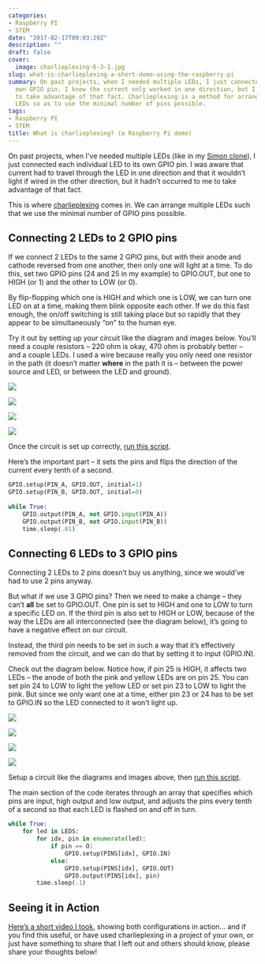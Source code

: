 ```yaml
---
categories:
- Raspberry PI
- STEM
date: "2017-02-17T09:03:29Z"
description: ""
draft: false
cover:
  image: charlieplexing-6-3-1.jpg
slug: what-is-charlieplexing-a-short-demo-using-the-raspberry-pi
summary: On past projects, when I needed multiple LEDs, I just connected each to its
  own GPIO pin. I knew the current only worked in one direction, but I didn't think
  to take advantage of that fact. Charlieplexing is a method for arranging multiple
  LEDs so as to use the minimal number of pins possible.
tags:
- Raspberry PI
- STEM
title: What is charlieplexing? (a Raspberry Pi demo)
---
```

On past projects, when I've needed multiple LEDs (like in my [Simon clone](https://grantwinney.com/creating-a-simon-game-clone-on-the-raspberry-pi/)), I just connected each individual LED to its own GPIO pin. I was aware that current had to travel through the LED in one direction and that it wouldn’t light if wired in the other direction, but it hadn’t occurred to me to take advantage of that fact.

This is where [charlieplexing](https://en.wikipedia.org/wiki/Charlieplexing) comes in. We can arrange multiple LEDs such that we use the minimal number of GPIO pins possible.

## Connecting 2 LEDs to 2 GPIO pins

If we connect 2 LEDs to the same 2 GPIO pins, but with their anode and cathode reversed from one another, then only one will light at a time. To do this, set two GPIO pins (24 and 25 in my example) to GPIO.OUT, but one to HIGH (or 1) and the other to LOW (or 0).

By flip-flopping which one is HIGH and which one is LOW, we can turn one LED on at a time, making them blink opposite each other. If we do this fast enough, the on/off switching is still taking place but so rapidly that they appear to be simultaneously “on” to the human eye.

Try it out by setting up your circuit like the diagram and images below. You’ll need a couple resistors – 220 ohm is okay, 470 ohm is probably better – and a couple LEDs. I used a wire because really you only need one resistor in the path (it doesn’t matter __where__ in the path it is – between the power source and LED, or between the LED and ground).

![](https://grantwinney.com/content/images/2017/02/fritzing-charlieplexing-2-in-2.png)

![](https://grantwinney.com/content/images/2017/02/charlieplexing-2-2-1.jpg)

![](https://grantwinney.com/content/images/2017/02/charlieplexing-2-2-2.jpg)

![](https://grantwinney.com/content/images/2017/02/charlieplexing-2-2-3.jpg)

Once the circuit is set up correctly, [run this script](https://github.com/grantwinney/52-Weeks-of-Pi/blob/master/09-Charlieplexing-LEDs/charlieplexing-2-on-2.py).

Here’s the important part – it sets the pins and flips the direction of the current every tenth of a second.

```python
GPIO.setup(PIN_A, GPIO.OUT, initial=1)
GPIO.setup(PIN_B, GPIO.OUT, initial=0)
        
while True:
    GPIO.output(PIN_A, not GPIO.input(PIN_A))
    GPIO.output(PIN_B, not GPIO.input(PIN_B))
    time.sleep(.01)
```

## Connecting 6 LEDs to 3 GPIO pins

Connecting 2 LEDs to 2 pins doesn’t buy us anything, since we would’ve had to use 2 pins anyway.

But what if we use 3 GPIO pins? Then we need to make a change – they can’t __all__ be set to GPIO.OUT. One pin is set to HIGH and one to LOW to turn a specific LED on. If the third pin is also set to HIGH or LOW, because of the way the LEDs are all interconnected (see the diagram below), it’s going to have a negative effect on our circuit.

Instead, the third pin needs to be set in such a way that it’s effectively removed from the circuit, and we can do that by setting it to input (GPIO.IN).

Check out the diagram below. Notice how, if pin 25 is HIGH, it affects two LEDs – the anode of both the pink and yellow LEDs are on pin 25. You can set pin 24 to LOW to light the yellow LED or set pin 23 to LOW to light the pink. But since we only want one at a time, either pin 23 or 24 has to be set to GPIO.IN so the LED connected to it won’t light up.

![](https://grantwinney.com/content/images/2017/02/fritzing-charlieplexing-6-in-3.png)

![](https://grantwinney.com/content/images/2017/02/charlieplexing-6-3-1.jpg)

![](https://grantwinney.com/content/images/2017/02/charlieplexing-6-3-2.jpg)

![](https://grantwinney.com/content/images/2017/02/charlieplexing-6-3-3.jpg)

Setup a circuit like the diagrams and images above, then [run this script](https://github.com/grantwinney/52-Weeks-of-Pi/blob/master/09-Charlieplexing-LEDs/charlieplexing-6-on-3.py).

The main section of the code iterates through an array that specifies which pins are input, high output and low output, and adjusts the pins every tenth of a second so that each LED is flashed on and off in turn.

```python
while True:
    for led in LEDS:
        for idx, pin in enumerate(led):
            if pin == O:
                GPIO.setup(PINS[idx], GPIO.IN)
            else:
                GPIO.setup(PINS[idx], GPIO.OUT)
                GPIO.output(PINS[idx], pin)
        time.sleep(.1)
```

## Seeing it in Action

[Here’s a short video I took](https://res.cloudinary.com/dxm4riq52/video/upload/v1583296460/Raspberry%20Pi/What_is__charlieplexing___Let_s_find_out_using_the_Raspberry_Pi_eveb2a.mp4), showing both configurations in action... and if you find this useful, or have used charlieplexing in a project of your own, or just have something to share that I left out and others should know, please share your thoughts below!